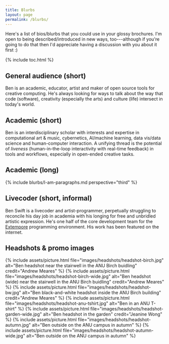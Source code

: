 ```yaml
---
title: Blurbs
layout: page
permalink: /blurbs/
---
```


Here's a list of bios/blurbs that you could use in your glossy brochures. I'm
open to being described/introduced in new ways, too---although if you're going
to do that then I'd appreciate having a discussion with you about it first :)

{% include toc.html %}

## General audience (short)

Ben is an academic, educator, artist and maker of open source tools for creative
computing. He's always looking for ways to talk about the way that code
(software), creativity (especially the arts) and culture (life) intersect in
today's world.

## Academic (short)

Ben is an interdisciplinary scholar with interests and expertise in
computational art & music, cybernetics, AI/machine learning, data vis/data
science and human-computer interaction. A unifying thread is the potential of
_liveness_ (human-in-the-loop interactivity with real-time feedback) in tools
and workflows, especially in open-ended creative tasks.

## Academic (long)

{% include blurbs/I-am-paragraphs.md perspective="third" %}

## Livecoder (short, informal)

Ben Swift is a livecoder and artist-programmer, perpetually struggling to
reconcile his day job in academia with his longing for free and unbridled
artistic expression. He's one half of the core development team for the
[Extempore](https://github.com/digego/extempore) programming environment. His
work has been featured on the internet.

## Headshots & promo images

{% include assets/picture.html file="images/headshots/headshot-birch.jpg" alt="Ben headshot near the stairwell in the ANU Birch buidling" credit="Andrew Meares" %}
{% include assets/picture.html file="images/headshots/headshot-birch-wide.jpg" alt="Ben headshot (wide) near the stairwell in the ANU Birch buidling" credit="Andrew Meares" %}
{% include assets/picture.html file="images/headshots/headshot-bw.jpg" alt="Ben black-and-white headshot inside the ANU Birch building" credit="Andrew Meares" %}
{% include assets/picture.html file="images/headshots/headshot-anu-tshirt.jpg" alt="Ben in an ANU T-shirt" %}
{% include assets/picture.html file="images/headshots/headshot-garden-wide.jpg" alt="Ben headshot in the garden" credit="Jeanine Wong" %}
{% include assets/picture.html file="images/headshots/headshot-autumn.jpg" alt="Ben outside on the ANU campus in autumn" %}
{% include assets/picture.html file="images/headshots/headshot-autumn-wide.jpg" alt="Ben outside on the ANU campus in autumn" %}

